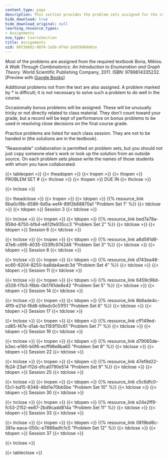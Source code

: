 ```yaml
---
content_type: page
description: This section provides the problem sets assigned for the course.
hide_download: true
hide_download_original: null
learning_resource_types:
- Assignments
ocw_type: CourseSection
title: Assignments
uid: 88f36882-0870-1a5b-07ed-2e929d68ddce
---
```


Most of the problems are assigned from the required textbook Bona, Miklos. _A Walk Through Combinatorics: An Introduction to Enumeration and Graph Theory_. World Scientific Publishing Company, 2011. ISBN: 9789814335232. \[Preview with [Google Books](http://books.google.com/books?id=TzJ2L9ZmlQUC&pg=PAfrontcover)\]

Additional problems not from the text are also assigned. A problem marked by \* is difficult; it is not necessary to solve such a problem to do well in the course.

Occasionally bonus problems will be assigned. These will be unusually tricky or not directly related to class material. They don't count toward your grade, but a record will be kept of performance on bonus problems to be used in resolving close decisions on the final course grade.

Practice problems are listed for each class session. They are not to be handed in (the solutions are in the textbook).

"Reasonable" collaboration is permitted on problem sets, but you should not just copy someone else's work or look up the solution from an outside source. On each problem sets please write the names of those students with whom you have collaborated.

{{< tableopen >}}
{{< theadopen >}}
{{< tropen >}}
{{< thopen >}}
PROBLEM SET #
{{< thclose >}}
{{< thopen >}}
DUE IN
{{< thclose >}}

{{< trclose >}}

{{< theadclose >}}
{{< tropen >}}
{{< tdopen >}}
{{% resource_link 6ba0cf8b-6586-6d5a-eef4-89f2b68870a1 "Problem Set 1" %}}
{{< tdclose >}}
{{< tdopen >}}
Session 3
{{< tdclose >}}

{{< trclose >}}
{{< tropen >}}
{{< tdopen >}}
{{% resource_link bed7a78a-959d-8750-bfb4-e612fe935cc3 "Problem Set 2" %}}
{{< tdclose >}}
{{< tdopen >}}
Session 6
{{< tdclose >}}

{{< trclose >}}
{{< tropen >}}
{{< tdopen >}}
{{% resource_link a8d591d8-47e6-c6f6-4035-033ffc974248 "Problem Set 3" %}}
{{< tdclose >}}
{{< tdopen >}}
Session 8
{{< tdclose >}}

{{< trclose >}}
{{< tropen >}}
{{< tdopen >}}
{{% resource_link d743ea48-ec60-6204-8250-ba8da4aedc3d "Problem Set 4" %}}
{{< tdclose >}}
{{< tdopen >}}
Session 11
{{< tdclose >}}

{{< trclose >}}
{{< tropen >}}
{{< tdopen >}}
{{% resource_link 6459c98d-d328-f7b3-f8bb-0b1761de8e42 "Problem Set 5" %}}
{{< tdclose >}}
{{< tdopen >}}
Session 14
{{< tdclose >}}

{{< trclose >}}
{{< tropen >}}
{{< tdopen >}}
{{% resource_link 8b6ade4c-4ff9-e21d-f8d8-b9edc0c51f51 "Problem Set 6" %}}
{{< tdclose >}}
{{< tdopen >}}
Session 17
{{< tdclose >}}

{{< trclose >}}
{{< tropen >}}
{{< tdopen >}}
{{% resource_link cff149ed-cd85-f47e-d1ab-bc1193f10c61 "Problem Set 7" %}}
{{< tdclose >}}
{{< tdopen >}}
Session 19
{{< tdclose >}}

{{< trclose >}}
{{< tropen >}}
{{< tdopen >}}
{{% resource_link d79065de-b3ec-e190-b0f6-ecff98e8ba65 "Problem Set 8" %}}
{{< tdclose >}}
{{< tdopen >}}
Session 22
{{< tdclose >}}

{{< trclose >}}
{{< tropen >}}
{{< tdopen >}}
{{% resource_link 47ef9d22-fb24-23af-f12d-d1ca0790e514 "Problem Set 9" %}}
{{< tdclose >}}
{{< tdopen >}}
Session 25
{{< tdclose >}}

{{< trclose >}}
{{< tropen >}}
{{< tdopen >}}
{{% resource_link c5c6dfc0-f2c1-bd15-8348-48d1e70bb5be "Problem Set 10" %}}
{{< tdclose >}}
{{< tdopen >}}
Session 30
{{< tdclose >}}

{{< trclose >}}
{{< tropen >}}
{{< tdopen >}}
{{% resource_link e24e2ff9-fc53-2152-ee87-2bd9cadd814a "Problem Set 11" %}}
{{< tdclose >}}
{{< tdopen >}}
Session 33
{{< tdclose >}}

{{< trclose >}}
{{< tropen >}}
{{< tdopen >}}
{{% resource_link 0819bd6c-381a-eaca-050c-e7889adfc1c5 "Problem Set 12" %}}
{{< tdclose >}}
{{< tdopen >}}
Session 37
{{< tdclose >}}

{{< trclose >}}

{{< tableclose >}}